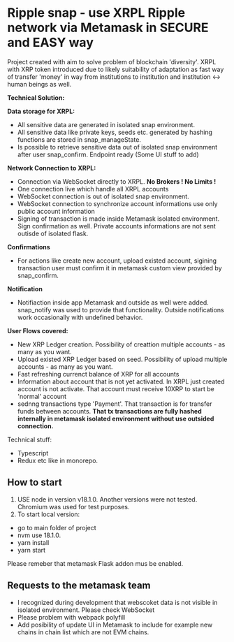 # Ripple snap - use XRPL Ripple network via Metamask in SECURE and EASY way

Project created with aim to solve problem of blockchain 'diversity'. XRPL with XRP token introduced due to likely suitability of adaptation as fast way of transfer 'money' in way from institutions to institution and institution <-> human beings as well.

**Technical Solution:**

**Data storage for XRPL:**

- All sensitive data are generated in isolated snap environment.
- All sensitive data like private keys, seeds etc. generated by hashing functions are stored in snap_manageState.
- Is possible to retrieve sensitive data out of isolated snap environment after user snap_confirm. Endpoint ready (Some UI stuff to add)

**Network Connection to XRPL:**

- Connection via WebSocket directly to XRPL. **No Brokers ! No Limits !**
- One connection live which handle all XRPL accounts
- WebSocket connection is out of isolated snap environment.
- WebSocket connection to synchronize account informations use only public account information
- Signing of transaction is made inside Metamask isolated environment. Sign confirmation as well. Private accounts informations are not sent outisde of isolated flask.

**Confirmations**

- For actions like create new account, upload existed account, sigining transaction user must confirm it in metamask custom view provided by snap_confirm.

**Notification**

- Notifiaction inside app Metamask and outside as well were added. snap_notify was used to provide that functionality. Outside notifications work occasionally with undefined behavior.

**User Flows covered:**

- New XRP Ledger creation. Possibility of creattion multiple accounts - as many as you want.
- Upload existed XRP Ledger based on seed. Possibility of upload multiple accounts - as many as you want.
- Fast refreshing currenct balance of XRP for all accounts
- Information about account that is not yet activated. In XRPL just created account is not activate. That account must receive 10XRP to start be 'normal' account
- sednng transactions type 'Payment'. That transaction is for transfer funds between accounts. **That tx transactions are fully hashed internally in metamask isolated environment without use outsided connection.**

Technical stuff:

- Typescript
- Redux
  etc like in monorepo.

## How to start

1. USE node in version v18.1.0. Another versions were not tested. Chromium was used for test purposes.
2. To start local version:

- go to main folder of project
- nvm use 18.1.0.
- yarn install
- yarn start

Please remeber that metamask Flask addon mus be enabled.

## Requests to the metamask team

- I recognized during development that webscoket data is not visible in isolated environment. Please check WebSocket
- Please problem with webpack polyfill
- Add posibility of update UI in Metamask to include for example new chains in chain list which are not EVM chains.
